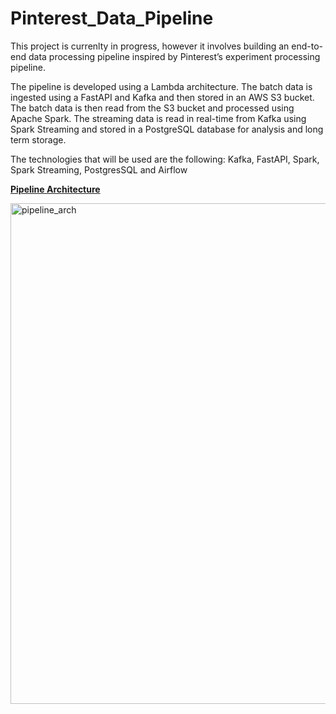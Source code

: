# Pinterest_Data_Pipeline

This project is currenlty in progress, however it involves building an end-to-end data processing pipeline inspired by Pinterest’s experiment processing pipeline.

The pipeline is developed using a Lambda architecture. The batch data is ingested using a FastAPI and Kafka and then stored in an AWS S3 bucket. The batch data is then read from the S3 bucket and processed using Apache Spark. The streaming data is read in real-time from Kafka using Spark Streaming and stored in a PostgreSQL database for analysis and long term storage.

The technologies that will be used are the following: Kafka, FastAPI, Spark, Spark Streaming, PostgresSQL and Airflow

**<ins>Pipeline Architecture</ins>**

<img width="801" alt="pipeline_arch" src="https://user-images.githubusercontent.com/105749987/223228145-795fc657-9ca8-47cb-9443-aad39d3c7112.png">


